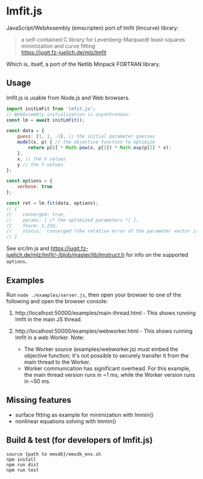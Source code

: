 # lmfit.js

JavaScript/WebAssembly (emscripten) port of lmfit (lmcurve) library:

> a self-contained C library for Levenberg-Marquardt least-squares minimization and curve fitting  
> https://jugit.fz-juelich.de/mlz/lmfit

Which is, itself, a port of the Netlib Minpack FORTRAN library.

## Usage

lmfit.js is usable from Node.js and Web browsers.

```js
import initLmFit from 'lmfit.js';
// WebAssembly initialization is asynchronous:
const lm = await initLmFit();

const data = {
    guess: [1, 1, -1], // the initial parameter guesses
    model(x, p) { // the objective function to optimize
        return p[0] * Math.pow(x, p[1]) * Math.exp(p[2] * x);
    },
    x, // the X values
    y // the Y values
};

const options = {
    verbose: true
};

const ret = lm.fit(data, options);
// {
//    converged: true,
//    params: [ /* the optimized parameters */ ],
//    fnorm: 1.234,
//    status: 'converged (the relative error of the parameter vector is at most tol)'
// }
```

See src/lm.js and https://jugit.fz-juelich.de/mlz/lmfit/-/blob/master/lib/lmstruct.h for info on the supported `options`.

## Examples

Run `node ./examples/server.js`, then open your browser to one of the following
and open the browser console:

1. http://localhost:50000/examples/main-thread.html - This shows running lmfit
   in the main JS thread.

2. http://localhost:50000/examples/webworker.html - This shows running lmfit in
   a web Worker. Note:

      * The Worker source (examples/webworker.js) must embed the objective
        function; it's not possible to securely transfer it from the main thread
        to the Worker.
      * Worker communication has significant overhead. For this example, the
        main thread version runs in ~1 ms, while the Worker version runs in ~50
        ms.

## Missing features

- surface fitting as example for minimization with lmmin()
- nonlinear equations solving with lmmin()

## Build & test (for developers of lmfit.js)

```
source {path to emsdk}/emsdk_env.sh
npm install
npm run dist
npm run test
```
